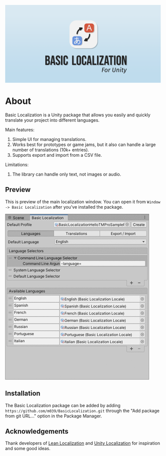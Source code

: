 ![Logo](./Documentation~/cover.png)

# About

Basic Localization is a Unity package that allows you easily and quickly translate your project into different languages.

Main features:

1. Simple UI for managing translations.
2. Works best for prototypes or game jams, but it also can handle a large number of translations (10k+ entries).
3. Supports export and import from a CSV file.

Limitations:

1. The library can handle only text, not images or audio.

## Preview

This is preview of the main localization window. You can open it from `Window -> Basic Localization` after you've installed the package.

![Demo](./Documentation~/profile_settings_preview.gif)

## Installation

The Basic Localization package can be added by adding `https://github.com/m039/BasicLocalization.git` through the "Add package from git URL..." option in the Package Manager.

## Acknowledgements
Thank developers of [Lean Localization](http://carloswilkes.com/Documentation/LeanLocalization) and [Unity Localization](https://docs.unity3d.com/Packages/com.unity.localization@1.0/manual/index.html) for inspiration and some good ideas.
